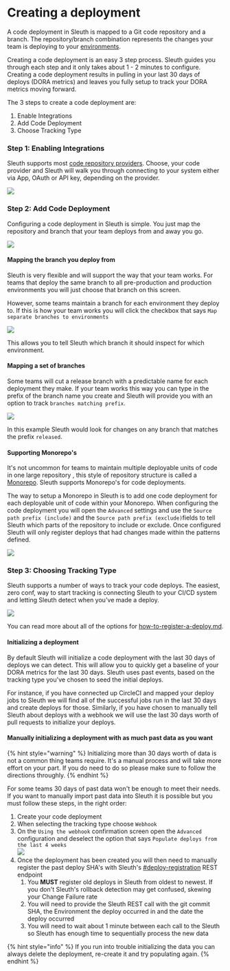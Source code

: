 # Creating a deployment

A code deployment in Sleuth is mapped to a Git code repository and a branch. The repository/branch combination represents the changes your team is deploying to your [environments](../environment-support.md).

Creating a code deployment is an easy 3 step process. Sleuth guides you through each step and it only takes about 1 - 2 minutes to configure. Creating a code deployment results in pulling in your last 30 days of deploys (DORA metrics) and leaves you fully setup to track your DORA metrics moving forward.

The 3 steps to create a code deployment are:

1. Enable Integrations
2. Add Code Deployment
3. Choose Tracking Type

### Step 1: Enabling Integrations

Sleuth supports most [code repository providers](../../integrations-1/code-deployment/). Choose, your code provider and Sleuth will walk you through connecting to your system either via App, OAuth or API key, depending on the provider.

![](<../../.gitbook/assets/Project Setup Step 1.png>)

### Step 2: Add Code Deployment

Configuring a code deployment in Sleuth is simple. You just map the repository and branch that your team deploys from and away you go.

![](<../../.gitbook/assets/Code deployment setup - Step 1 - Sleuth 2022-08-05 13-23-49.png>)

#### Mapping the branch you deploy from

Sleuth is very flexible and will support the way that your team works. For teams that deploy the same branch to all pre-production and production environments you will just choose that branch on this screen.

However, some teams maintain a branch for each environment they deploy to. If this is how your team works you will click the checkbox that says `Map separate branches to environments`

![](<../../.gitbook/assets/Map branches.png>)

This allows you to tell Sleuth which branch it should inspect for which environment.

#### Mapping a set of branches

Some teams will cut a release branch with a predictable name for each deployment they make. If your team works this way you can type in the prefix of the branch name you create and Sleuth will provide you with an option to track `branches matching prefix`.

![](<../../.gitbook/assets/Code deployment setup - Step 1 - Sleuth 2022-08-05 13-17-07.png>)

In this example Sleuth would look for changes on any branch that matches the prefix `released`.

#### Supporting Monorepo's

It's not uncommon for teams to maintain multiple deployable units of code in one large repository , this style of repository structure is called a [Monorepo](https://en.wikipedia.org/wiki/Monorepo). Sleuth supports Monorepo's for code deployments.&#x20;

The way to setup a Monorepo in Sleuth is to add one code deployment for each deployable unit of code within your Monorepo. When configuring the code deployment you will open the `Advanced` settings and use the `Source path prefix (include)` and the `Source path prefix (exclude)`fields to tell Sleuth which parts of the repository to include or exclude. Once configured Sleuth will only register deploys that had changes made within the patterns defined.

![](<../../.gitbook/assets/Code deployment setup - Step 1 - Sleuth 2022-08-05 13-24-06.png>)

### Step 3: Choosing Tracking Type

Sleuth supports a number of ways to track your code deploys. The easiest, zero conf, way to start tracking is connecting Sleuth to your CI/CD system and letting Sleuth detect when you've made a deploy.

![](<../../.gitbook/assets/Code deployment setup - Step 2 - Sleuth 2022-08-05 13-28-09.png>)

You can read more about all of the options for [how-to-register-a-deploy.md](how-to-register-a-deploy.md "mention").

#### Initializing a deployment

By default Sleuth will initialize a code deployment with the last 30 days of deploys we can detect. This will allow you to quickly get a baseline of your DORA metrics for the last 30 days. Sleuth uses past events, based on the tracking type you've chosen to seed the initial deploys.

For instance, if you have connected up CircleCI and mapped your deploy jobs to Sleuth we will find all of the successful jobs run in the last 30 days and create deploys for those. Similarly, if you have chosen to manually tell Sleuth about deploys with a webhook we will use the last 30 days worth of pull requests to initialize your deploys.

#### Manually initializing a deployment with as much past data as you want

{% hint style="warning" %}
Initializing more than 30 days worth of data is not a common thing teams require. It's a manual process and will take more effort on your part. If you do need to do so please make sure to follow the directions throughly.
{% endhint %}

For some teams 30 days of past data won't be enough to meet their needs. If you want to manually  import past data into Sleuth it is possible but you must follow these steps, in the right order:

1. Create your code deployment
2. When selecting the tracking type choose `Webhook`
3. On the `Using the webhook` confirmation screen open the `Advanced` configuration and deselect the option that says `Populate deploys from the last 4 weeks`\
   ![](<../../.gitbook/assets/Code deployment setup - Step 3 - Sleuth 2022-08-05 13-49-34.png>)
4. Once the deployment has been created you will then need to manually register the past deploy SHA's with Sleuth's [#deploy-registration](../../sleuth-api/#deploy-registration "mention") REST endpoint
   1. You **MUST** register old deploys in Sleuth from oldest to newest. If you don't Sleuth's rollback detection may get confused, skewing your Change Failure rate
   2. You will need to provide the Sleuth REST call with the git commit SHA, the Environment the deploy occurred in and the date the deploy occurred
   3. You will need to wait about 1 minute between each call to the Sleuth so Sleuth has enough time to sequentially process the new data

{% hint style="info" %}
If you run into trouble initializing the data you can always delete the deployment, re-create it and try populating again.
{% endhint %}
